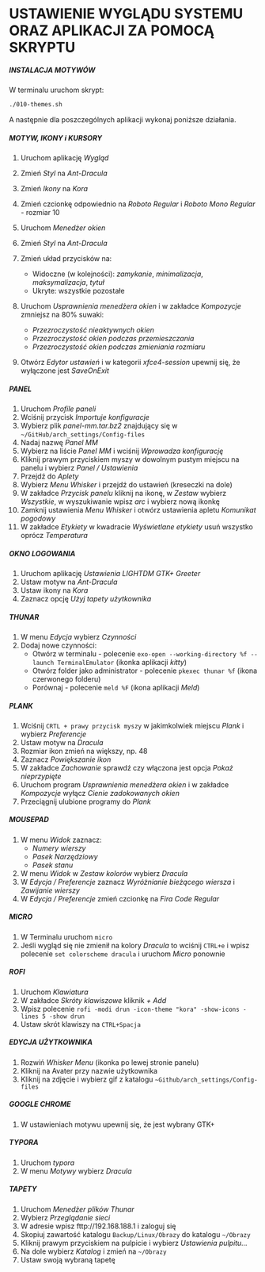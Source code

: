 # USTAWIENIE WYGLĄDU SYSTEMU ORAZ APLIKACJI ZA POMOCĄ SKRYPTU

##### INSTALACJA MOTYWÓW

W terminalu uruchom skrypt:

```sh
./010-themes.sh
```

A następnie dla poszczególnych aplikacji wykonaj poniższe działania.

##### MOTYW, IKONY i KURSORY


1. Uruchom aplikację *Wygląd*
2. Zmień *Styl* na *Ant-Dracula*
3. Zmień *Ikony* na *Kora*
4. Zmień czcionkę odpowiednio na *Roboto Regular* i *Roboto Mono Regular* - rozmiar 10
5. Uruchom *Menedżer okien*
6. Zmień *Styl* na *Ant-Dracula*
7. Zmień układ przycisków na:

   - Widoczne (w kolejności): *zamykanie*, *minimalizacja*, *maksymalizacja*, *tytuł*
   - Ukryte: wszystkie pozostałe
8. Uruchom *Usprawnienia menedżera okien* i w zakładce *Kompozycje* zmniejsz na 80% suwaki: 

   - *Przezroczystość nieaktywnych okien*
   - *Przezroczystość okien podczas przemieszczania*
   - *Przezroczystość okien podczas zmieniania rozmiaru*
9. Otwórz *Edytor ustawień* i w kategorii *xfce4-session* upewnij się, że wyłączone jest *SaveOnExit*

##### PANEL

1. Uruchom *Profile paneli*
2. Wciśnij przycisk *Importuje konfiguracje*
3. Wybierz plik *panel-mm.tar.bz2* znajdujący się w `~/GitHub/arch_settings/Config-files`
4. Nadaj nazwę *Panel MM*
5. Wybierz na liście *Panel MM* i wciśnij *Wprowadza konfigurację*
6. Kliknij prawym przyciskiem myszy w dowolnym pustym miejscu na panelu i wybierz *Panel / Ustawienia*
7. Przejdź do *Aplety*
8. Wybierz *Menu Whisker* i przejdź do ustawień (kreseczki na dole)
9. W zakładce *Przycisk panelu* kliknij na ikonę, w *Zestaw* wybierz *Wszystkie*, w wyszukiwanie wpisz *arc* i wybierz nową ikonkę
10. Zamknij ustawienia *Menu Whisker* i otwórz ustawienia apletu *Komunikat pogodowy*
11. W zakładce *Etykiety* w kwadracie *Wyświetlane etykiety* usuń wszystko oprócz *Temperatura*

##### OKNO LOGOWANIA

1. Uruchom aplikację *Ustawienia LIGHTDM GTK+ Greeter* 
2. Ustaw motyw na *Ant-Dracula*
3. Ustaw ikony na *Kora*
4. Zaznacz opcję *Użyj tapety użytkownika*

##### THUNAR

1. W menu *Edycja* wybierz *Czynności*
2. Dodaj nowe czynności:
   - Otwórz w terminalu - polecenie `exo-open --working-directory %f --launch TerminalEmulator` (ikonka aplikacji *kitty*)
   - Otwórz folder jako administrator - polecenie `pkexec thunar %f` (ikona czerwonego folderu)
   - Porównaj - polecenie `meld %F` (ikona aplikacji *Meld*)

##### PLANK

1. Wciśnij `CRTL + prawy przycisk myszy` w jakimkolwiek miejscu *Plank* i wybierz *Preferencje*
2. Ustaw motyw na *Dracula*
3. Rozmiar ikon zmień na większy, np. 48
4. Zaznacz *Powiększanie ikon*
5. W zakładce *Zachowanie* sprawdź czy włączona jest opcja *Pokaż nieprzypięte*
6. Uruchom program *Usprawnienia menedżera okien* i w zakładce *Kompozycje* wyłącz *Cienie zadokowanych okien*
7. Przeciągnij ulubione programy do *Plank*

##### MOUSEPAD

1. W menu *Widok* zaznacz:
   - *Numery wierszy*
   - *Pasek Narzędziowy*
   - *Pasek stanu*
2. W menu *Widok* w *Zestaw kolorów* wybierz *Dracula*
3. W *Edycja / Preferencje* zaznacz *Wyróżnianie bieżącego wiersza* i *Zawijanie wierszy*
4. W *Edycja / Preferencje* zmień czcionkę na *Fira Code Regular*

##### MICRO

1. W Terminalu uruchom `micro` 
2. Jeśli wygląd się nie zmienił na kolory *Dracula* to wciśnij `CTRL+e` i wpisz polecenie `set colorscheme dracula` i uruchom *Micro* ponownie

##### ROFI

1. Uruchom *Klawiatura*
2. W zakładce *Skróty klawiszowe* kliknik *+ Add*
3. Wpisz polecenie `rofi -modi drun -icon-theme "kora" -show-icons -lines 5 -show drun`
4. Ustaw skrót klawiszy na `CTRL+Spacja`

##### EDYCJA UŻYTKOWNIKA

1. Rozwiń *Whisker Menu* (ikonka po lewej stronie panelu)
2. Kliknij na Avater przy nazwie użytkownika
3. Kliknij na zdjęcie i wybierz gif z katalogu `~Github/arch_settings/Config-files`

#####  GOOGLE CHROME

1. W ustawieniach motywu upewnij się, że jest wybrany GTK+

##### TYPORA

1. Uruchom *typora* 
2. W menu *Motywy* wybierz *Dracula*

##### TAPETY

1. Uruchom *Menedżer plików Thunar*
2. Wybierz *Przeglądanie sieci*
3. W adresie wpisz fttp://192.168.188.1 i zaloguj się
4. Skopiuj zawartość katalogu `Backup/Linux/Obrazy` do katalogu `~/Obrazy`
5. Kliknij prawym przyciskiem na pulpicie i wybierz *Ustawienia pulpitu...*
6. Na dole wybierz *Katalog* i zmień na `~/Obrazy`
7. Ustaw swoją wybraną tapetę





